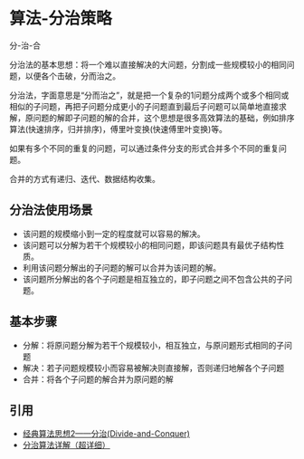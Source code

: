 # 算法-分治策略

分-治-合

分治法的基本思想：将一个难以直接解决的大问题，分割成一些规模较小的相同问题，以便各个击破，分而治之。

分治法，字面意思是“分而治之”，就是把一个复杂的1问题分成两个或多个相同或相似的子问题，再把子问题分成更小的子问题直到最后子问题可以简单地直接求解，原问题的解即子问题的解的合并，这个思想是很多高效算法的基础，例如排序算法(快速排序，归并排序)，傅里叶变换(快速傅里叶变换)等。

如果有多个不同的重复的问题，可以通过条件分支的形式合并多个不同的重复问题。

合并的方式有递归、迭代、数据结构收集。

## 分治法使用场景

- 该问题的规模缩小到一定的程度就可以容易的解决。
- 该问题可以分解为若干个规模较小的相同问题，即该问题具有最优子结构性质。
- 利用该问题分解出的子问题的解可以合并为该问题的解。
- 该问题所分解出的各个子问题是相互独立的，即子问题之间不包含公共的子问题。

## 基本步骤

- 分解：将原问题分解为若干个规模较小，相互独立，与原问题形式相同的子问题
- 解决：若子问题规模较小而容易被解决则直接解，否则递归地解各个子问题
- 合并：将各个子问题的解合并为原问题的解

## 引用

- [经典算法思想2——分治(Divide-and-Conquer)](https://zhuanlan.zhihu.com/p/72734354)
- [分治算法详解（超详细）](https://blog.csdn.net/weixin_43872728/article/details/101082875)